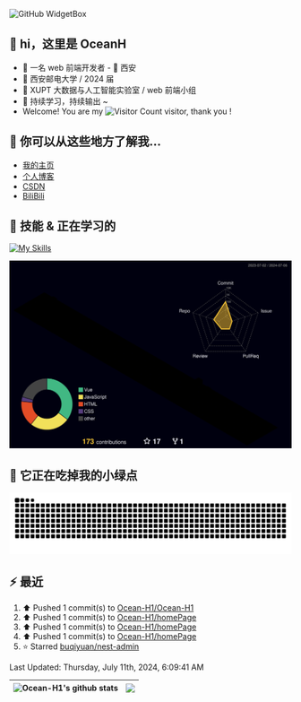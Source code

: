 ![GitHub WidgetBox](https://github-widgetbox.vercel.app/api/profile?username=Ocean-H1&data=followers,repositories,stars,commits)

## 👋 hi，这里是 OceanH

- 👦 一名 web 前端开发者 - 📍 西安
- 🏫 西安邮电大学 / 2024 届
- 🧐 XUPT 大数据与人工智能实验室 / web 前端小组
- 🚀 持续学习，持续输出 ~
- Welcome! You are my ![Visitor Count](https://profile-counter.glitch.me/Ocean_H1/count.svg) visitor, thank you !

## 🎉 你可以从这些地方了解我...

- [我的主页](https://oceanh.top)
- [个人博客](https://blog.oceanh.top/)
- [CSDN](https://blog.csdn.net/qq_51368103?spm=1000.2115.3001.5343)
- [BiliBili](https://space.bilibili.com/382688944/favlist)

## 🚀 技能 & 正在学习的

[![My Skills](https://skillicons.dev/icons?i=vite,vue,react,electron,webpack,nodejs,js,ts,c)](https://github.com/Ocean-H1)

![rainbow gif](https://raw.githubusercontent.com/Ocean-H1/Ocean-H1/main/profile-3d-contrib/profile-night-rainbow.svg)

## 🐍 它正在吃掉我的小绿点

![snake gif](https://raw.githubusercontent.com/Ocean-H1/Ocean-H1/output/github-contribution-grid-snake.svg)

## ⚡ 最近

<!--RECENT_ACTIVITY:start-->
1. ⬆️ Pushed 1 commit(s) to [Ocean-H1/Ocean-H1](https://github.com/Ocean-H1/Ocean-H1)<br>
2. ⬆️ Pushed 1 commit(s) to [Ocean-H1/homePage](https://github.com/Ocean-H1/homePage)<br>
3. ⬆️ Pushed 1 commit(s) to [Ocean-H1/homePage](https://github.com/Ocean-H1/homePage)<br>
4. ⬆️ Pushed 1 commit(s) to [Ocean-H1/homePage](https://github.com/Ocean-H1/homePage)<br>
5. ⭐ Starred [buqiyuan/nest-admin](https://github.com/buqiyuan/nest-admin)<br>
<!--RECENT_ACTIVITY:end-->

<!--RECENT_ACTIVITY:last_update-->
Last Updated: Thursday, July 11th, 2024, 6:09:41 AM
<!--RECENT_ACTIVITY:last_update_end-->

| <a> <img align="center" src="https://github-readme-stats.vercel.app/api?username=Ocean-H1&show_icons=true&include_all_commits=true&theme=buefy&hide_border=true" alt="Ocean-H1's github stats" /> </a> | <a> <img align="center" src="https://github-readme-stats.vercel.app/api/top-langs/?username=Ocean-H1&layout=compact&theme=buefy&hide_border=true" /> </a> |
| ------------------------------------------------------------------------------------------------------------------------------------------------------------------------------------------------------ | --------------------------------------------------------------------------------------------------------------------------------------------------------- |
